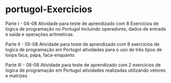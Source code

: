 # portugol-Exercicios

Parte I - 04-08
Atividade para teste de aprendizado com 8 Exercícios de lógica de programação no Portugol 
Incluindo operadores, dados de entrada e saída e operações aritmeticas.

Parte II - 05-08
Atividade para teste de aprendizado com 6 exercicios de logica de programação em Portugol
atividades para o uso de três tipos de loops faca, papa, faca-enquanto.

Parte III - 08-08
Atividade para teste de aprendizado com 2 exercicios de logica de programação em Portugol
atividades realizadas utilizando vetores e matrizes
